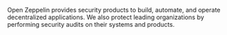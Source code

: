 Open Zeppelin provides security products to build, automate, and operate decentralized applications. We also protect leading organizations by performing security audits on their systems and products.
